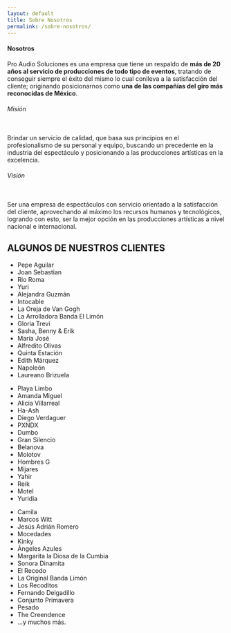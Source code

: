 ```yaml
---
layout: default
title: Sobre Nosotros
permalink: /sobre-nosotros/
---
```



<div class="nosotros-white py-5">
  <div class="container">
    <div class="row">
      <div class="col-sm-9 px-5">
        <h4 class="sect-title">Nosotros</h4>
        <p class="lead">
          Pro Audio Soluciones es una empresa que tiene un respaldo de <strong>más de 20 años al servicio de producciones de todo tipo de eventos</strong>, tratando de conseguir siempre el éxito del mismo lo cual conlleva a la satisfacción del cliente; originando posicionarnos como <strong>una de las compañías del giro más reconocidas de México</strong>.
        </p>
        <div class="row pt-3">
          <div class="col-sm-6">
            <h6 class="sect-title">Misión</h6>
            <br>
            Brindar un servicio de calidad, que basa sus principios en el profesionalismo de su personal y equipo, buscando un precedente en la industria del espectáculo y posicionando a las producciones artísticas en la excelencia.
          </div>
          <div class="col-sm-6">
            <h6 class="sect-title">Visión</h6>
            <br>
            Ser una empresa de espectáculos con servicio orientado a la satisfacción del cliente, aprovechando al máximo los recursos humanos y tecnológicos, logrando con esto, ser la mejor opción en las producciones artísticas a nivel nacional e internacional.
          </div>
        </div>
      </div>
    </div>
  </div>
</div>
<div class="nosotros-blue py-5 text-light">
  <div class="container">
    <h2 class="text-uppercase">ALGUNOS DE NUESTROS CLIENTES</h2>
    <div class="row">
      <div class="col-sm-3">
        <ul>
          <li>Pepe Aguilar</li>
          <li>Joan Sebastian</li>
          <li>Rio Roma</li>
          <li>Yuri</li>
          <li>Alejandra Guzmán</li>
          <li>Intocable</li>
          <li>La Oreja de Van Gogh</li>
          <li>La Arrolladora Banda El Limón</li>
          <li>Gloria Trevi</li>
          <li>Sasha, Benny & Erik</li>
          <li>María José</li>
          <li>Alfredito Olivas</li>
          <li>Quinta Estación</li>
          <li>Edith Márquez</li>
          <li>Napoleón</li>
          <li>Laureano Brizuela</li>
        </ul>
      </div>
      <div class="col-sm-3">
        <ul>
          <li>Playa Limbo</li>
          <li>Amanda Miguel</li>
          <li>Alicia Villarreal</li>
          <li>Ha-Ash</li>
          <li>Diego Verdaguer</li>
          <li>PXNDX</li>
          <li>Dumbo</li>
          <li>Gran Silencio</li>
          <li>Belanova</li>
          <li>Molotov</li>
          <li>Hombres G</li>
          <li>Mijares</li>
          <li>Yahir</li>
          <li>Reik</li>
          <li>Motel</li>
          <li>Yuridia</li>
        </ul>
      </div>
      <div class="col-sm-3">
        <ul>
          <li>Camila</li>
          <li>Marcos Witt</li>
          <li>Jesús Adrián Romero</li>
          <li>Mocedades</li>
          <li>Kinky</li>
          <li>Ángeles Azules</li>
          <li>Margarita la Diosa de la Cumbia</li>
          <li>Sonora Dinamita</li>
          <li>El Recodo</li>
          <li>La Original Banda Limón</li>
          <li>Los Recoditos</li>
          <li>Fernando Delgadillo</li>
          <li>Conjunto Primavera</li>
          <li>Pesado</li>
          <li>The Creendence</li>
          <li>…y muchos más.</li>
        </ul>
      </div>
    </div>
  </div>
</div>
